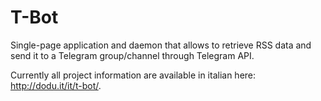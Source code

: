 # T-Bot
Single-page application and daemon that allows to retrieve RSS data and send it to a Telegram group/channel through Telegram API.


Currently all project information are available in italian here: http://dodu.it/it/t-bot/. 

